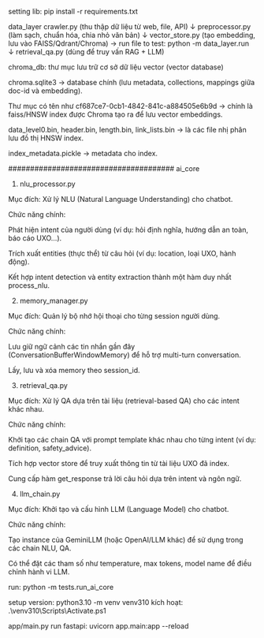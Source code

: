 setting lib: pip install -r requirements.txt

data_layer
crawler.py (thu thập dữ liệu từ web, file, API)
     ↓
preprocessor.py (làm sạch, chuẩn hóa, chia nhỏ văn bản)
     ↓
vector_store.py (tạo embedding, lưu vào FAISS/Qdrant/Chroma) -> run file to test: python -m data_layer.run
     ↓
retrieval_qa.py (dùng để truy vấn RAG + LLM)

chroma_db: thư mục lưu trữ cơ sở dữ liệu vector (vector database)

chroma.sqlite3 → database chính (lưu metadata, collections, mappings giữa doc-id và embedding).

Thư mục có tên như cf687ce7-0cb1-4842-841c-a884505e6b9d → chính là faiss/HNSW index được Chroma tạo ra để lưu vector embeddings.

data_level0.bin, header.bin, length.bin, link_lists.bin → là các file nhị phân lưu đồ thị HNSW index.

index_metadata.pickle → metadata cho index.

######################################
ai_core
1. nlu_processor.py

Mục đích: Xử lý NLU (Natural Language Understanding) cho chatbot.

Chức năng chính:

Phát hiện intent của người dùng (ví dụ: hỏi định nghĩa, hướng dẫn an toàn, báo cáo UXO…).

Trích xuất entities (thực thể) từ câu hỏi (ví dụ: location, loại UXO, hành động).

Kết hợp intent detection và entity extraction thành một hàm duy nhất process_nlu.

2. memory_manager.py

Mục đích: Quản lý bộ nhớ hội thoại cho từng session người dùng.

Chức năng chính:

Lưu giữ ngữ cảnh các tin nhắn gần đây (ConversationBufferWindowMemory) để hỗ trợ multi-turn conversation.

Lấy, lưu và xóa memory theo session_id.

3. retrieval_qa.py

Mục đích: Xử lý QA dựa trên tài liệu (retrieval-based QA) cho các intent khác nhau.

Chức năng chính:

Khởi tạo các chain QA với prompt template khác nhau cho từng intent (ví dụ: definition, safety_advice).

Tích hợp vector store để truy xuất thông tin từ tài liệu UXO đã index.

Cung cấp hàm get_response trả lời câu hỏi dựa trên intent và ngôn ngữ.

4. llm_chain.py

Mục đích: Khởi tạo và cấu hình LLM (Language Model) cho chatbot.

Chức năng chính:

Tạo instance của GeminiLLM (hoặc OpenAI/LLM khác) để sử dụng trong các chain NLU, QA.

Có thể đặt các tham số như temperature, max tokens, model name để điều chỉnh hành vi LLM.

run: python -m tests.run_ai_core

setup version: python3.10 -m venv venv310
kích hoạt: .\venv310\Scripts\Activate.ps1

app/main.py
run fastapi: uvicorn app.main:app --reload